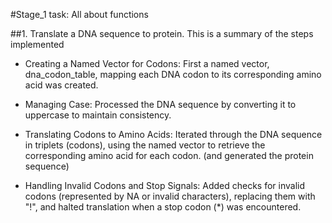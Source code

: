 #Stage_1 task: All about functions


##1. Translate a DNA sequence to protein.
    This is a summary of the steps implemented
 - Creating a Named Vector for Codons: First a named vector, dna_codon_table, mapping each DNA codon to its corresponding amino acid was created.

 - Managing Case: Processed the DNA sequence by converting it to uppercase to maintain consistency.

 - Translating Codons to Amino Acids: Iterated through the DNA sequence in triplets (codons), using the named vector to retrieve the corresponding amino acid for each codon. (and generated the protein sequence)

 - Handling Invalid Codons and Stop Signals: Added checks for invalid codons (represented by NA or invalid characters), replacing them with "!", and halted translation when a stop codon (*) was encountered.
